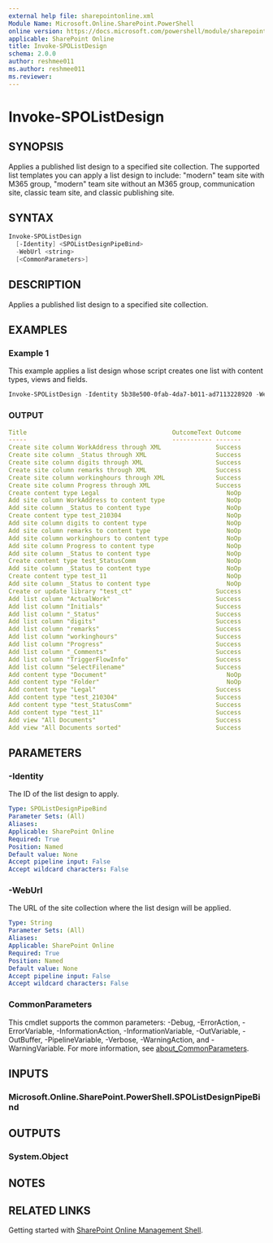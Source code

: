 ```yaml
---
external help file: sharepointonline.xml
Module Name: Microsoft.Online.SharePoint.PowerShell
online version: https://docs.microsoft.com/powershell/module/sharepoint-online/invoke-spolistdesign
applicable: SharePoint Online
title: Invoke-SPOListDesign
schema: 2.0.0
author: reshmee011
ms.author: reshmee011
ms.reviewer:
---
```


# Invoke-SPOListDesign

## SYNOPSIS

Applies a published list design to a specified site collection. The supported list templates you can apply a list design to include: "modern" team site with M365 group, "modern" team site without an M365 group, communication site, classic team site, and classic publishing site.

## SYNTAX

```powershell
Invoke-SPOListDesign
  [-Identity] <SPOListDesignPipeBind>
  -WebUrl <string>
  [<CommonParameters>]

```
## DESCRIPTION

Applies a published list design to a specified site collection.

## EXAMPLES

### Example 1

This example applies a list design whose script creates one list with content types, views and fields.

```powershell
Invoke-SPOListDesign -Identity 5b38e500-0fab-4da7-b011-ad7113228920 -WebUrl "https://contoso.sharepoint.com/sites/testgo"

```
### OUTPUT
```yaml
Title                                        OutcomeText Outcome
-----                                        ----------- -------
Create site column WorkAddress through XML               Success
Create site column _Status through XML                   Success
Create site column digits through XML                    Success
Create site column remarks through XML                   Success
Create site column workinghours through XML              Success
Create site column Progress through XML                  Success
Create content type Legal                                   NoOp
Add site column WorkAddress to content type                 NoOp
Add site column _Status to content type                     NoOp
Create content type test_210304                             NoOp
Add site column digits to content type                      NoOp
Add site column remarks to content type                     NoOp
Add site column workinghours to content type                NoOp
Add site column Progress to content type                    NoOp
Add site column _Status to content type                     NoOp
Create content type test_StatusComm                         NoOp
Add site column _Status to content type                     NoOp
Create content type test_11                                 NoOp
Add site column _Status to content type                     NoOp
Create or update library "test_ct"                       Success
Add list column "ActualWork"                             Success
Add list column "Initials"                               Success
Add list column "_Status"                                Success
Add list column "digits"                                 Success
Add list column "remarks"                                Success
Add list column "workinghours"                           Success
Add list column "Progress"                               Success
Add list column "_Comments"                              Success
Add list column "TriggerFlowInfo"                        Success
Add list column "SelectFilename"                         Success
Add content type "Document"                                 NoOp
Add content type "Folder"                                   NoOp
Add content type "Legal"                                 Success
Add content type "test_210304"                           Success
Add content type "test_StatusComm"                       Success
Add content type "test_11"                               Success
Add view "All Documents"                                 Success
Add view "All Documents sorted"                          Success

```

## PARAMETERS

### -Identity

The ID of the list design to apply.

```yaml
Type: SPOListDesignPipeBind
Parameter Sets: (All)
Aliases:
Applicable: SharePoint Online
Required: True
Position: Named
Default value: None
Accept pipeline input: False
Accept wildcard characters: False

```

### -WebUrl

The URL of the site collection where the list design will be applied.

```yaml
Type: String
Parameter Sets: (All)
Aliases:
Applicable: SharePoint Online
Required: True
Position: Named
Default value: None
Accept pipeline input: False
Accept wildcard characters: False
```


### CommonParameters
This cmdlet supports the common parameters: -Debug, -ErrorAction, -ErrorVariable, -InformationAction, -InformationVariable, -OutVariable, -OutBuffer, -PipelineVariable, -Verbose, -WarningAction, and -WarningVariable. For more information, see [about_CommonParameters](https://docs.microsoft.com/en-gb/powershell/module/microsoft.powershell.core/about/about_commonparameters?view=powershell-7.1).


## INPUTS

### Microsoft.Online.SharePoint.PowerShell.SPOListDesignPipeBind

## OUTPUTS

### System.Object

## NOTES

## RELATED LINKS

Getting started with [SharePoint Online Management Shell](https://docs.microsoft.com/en-gb/powershell/sharepoint/sharepoint-online/connect-sharepoint-online?view=sharepoint-ps).
